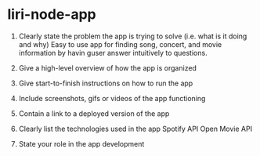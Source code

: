 # liri-node-app

1. Clearly state the problem the app is trying to solve (i.e. what is it doing and why)
    Easy to use app for finding song, concert, and movie information by havin guser answer intuitively to questions.

2. Give a high-level overview of how the app is organized   

3. Give start-to-finish instructions on how to run the app

4. Include screenshots, gifs or videos of the app functioning

5. Contain a link to a deployed version of the app

6. Clearly list the technologies used in the app
    Spotify API
    Open Movie API

7. State your role in the app development